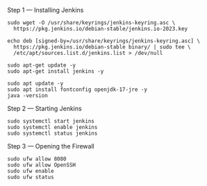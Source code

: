 
Step 1 — Installing Jenkins
```
sudo wget -O /usr/share/keyrings/jenkins-keyring.asc \
  https://pkg.jenkins.io/debian-stable/jenkins.io-2023.key

echo deb [signed-by=/usr/share/keyrings/jenkins-keyring.asc] \
  https://pkg.jenkins.io/debian-stable binary/ | sudo tee \
  /etc/apt/sources.list.d/jenkins.list > /dev/null

sudo apt-get update -y
sudo apt-get install jenkins -y

sudo apt update -y
sudo apt install fontconfig openjdk-17-jre -y
java -version

```

Step 2 — Starting Jenkins

```
sudo systemctl start jenkins
sudo systemctl enable jenkins
sudo systemctl status jenkins
```

Step 3 — Opening the Firewall
```
sudo ufw allow 8080
sudo ufw allow OpenSSH
sudo ufw enable
sudo ufw status

```







